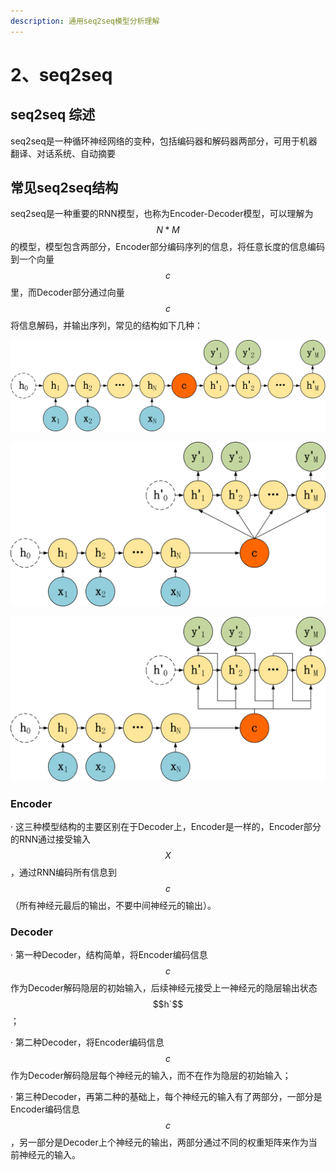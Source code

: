 ```yaml
---
description: 通用seq2seq模型分析理解
---
```


# 2、seq2seq

## seq2seq 综述

seq2seq是一种循环神经网络的变种，包括编码器和解码器两部分，可用于机器翻译、对话系统、自动摘要

## 常见seq2seq结构

seq2seq是一种重要的RNN模型，也称为Encoder-Decoder模型，可以理解为 $$N*M$$ 的模型，模型包含两部分，Encoder部分编码序列的信息，将任意长度的信息编码到一个向量 $$c$$ 里，而Decoder部分通过向量 $$c$$ 将信息解码，并输出序列，常见的结构如下几种：

![&#x7B2C;&#x4E00;&#x79CD; seq2seq&#x7ED3;&#x6784;](../.gitbook/assets/image%20%286%29.png)

![&#x7B2C;&#x4E8C;&#x79CD; seq2seq&#x7ED3;&#x6784;](../.gitbook/assets/image%20%284%29.png)

![&#x7B2C;&#x4E09;&#x79CD; seq2seq&#x7ED3;&#x6784;](../.gitbook/assets/image%20%285%29.png)

### Encoder

· 这三种模型结构的主要区别在于Decoder上，Encoder是一样的，Encoder部分的RNN通过接受输入 $$X$$ ，通过RNN编码所有信息到 $$c$$ （所有神经元最后的输出，不要中间神经元的输出）。

### Decoder

· 第一种Decoder，结构简单，将Encoder编码信息 $$c$$ 作为Decoder解码隐层的初始输入，后续神经元接受上一神经元的隐层输出状态 $$h`$$ ；

· 第二种Decoder，将Encoder编码信息 $$c$$ 作为Decoder解码隐层每个神经元的输入，而不在作为隐层的初始输入；

·  第三种Decoder，再第二种的基础上，每个神经元的输入有了两部分，一部分是Encoder编码信息 $$c$$，另一部分是Decoder上个神经元的输出，两部分通过不同的权重矩阵来作为当前神经元的输入。

